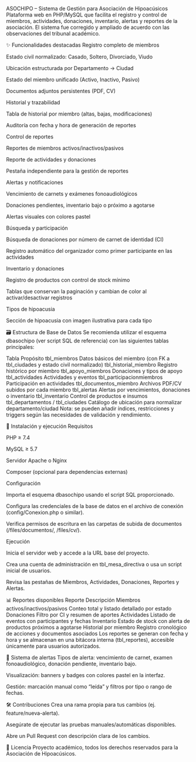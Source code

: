 ASOCHIPO – Sistema de Gestión para Asociación de Hipoacúsicos
Plataforma web en PHP/MySQL que facilita el registro y control de miembros, actividades, donaciones, inventario, alertas y reportes de la asociación. El sistema fue corregido y ampliado de acuerdo con las observaciones del tribunal académico.

✨ Funcionalidades destacadas
Registro completo de miembros

Estado civil normalizado: Casado, Soltero, Divorciado, Viudo

Ubicación estructurada por Departamento → Ciudad

Estado del miembro unificado (Activo, Inactivo, Pasivo)

Documentos adjuntos persistentes (PDF, CV)

Historial y trazabilidad

Tabla de historial por miembro (altas, bajas, modificaciones)

Auditoría con fecha y hora de generación de reportes

Control de reportes

Reportes de miembros activos/inactivos/pasivos

Reporte de actividades y donaciones

Pestaña independiente para la gestión de reportes

Alertas y notificaciones

Vencimiento de carnets y exámenes fonoaudiológicos

Donaciones pendientes, inventario bajo o próximo a agotarse

Alertas visuales con colores pastel

Búsqueda y participación

Búsqueda de donaciones por número de carnet de identidad (CI)

Registro automático del organizador como primer participante en las actividades

Inventario y donaciones

Registro de productos con control de stock mínimo

Tablas que conservan la paginación y cambian de color al activar/desactivar registros

Tipos de hipoacusia

Sección de hipoacusia con imagen ilustrativa para cada tipo

🗃️ Estructura de Base de Datos
Se recomienda utilizar el esquema dbasochipo (ver script SQL de referencia) con las siguientes tablas principales:

Tabla	Propósito
tbl_miembros	Datos básicos del miembro (con FK a tbl_ciudades y estado civil normalizado)
tbl_historial_miembro	Registro histórico por miembro
tbl_apoyo_miembros	Donaciones y tipos de apoyo
tbl_actividades	Actividades y eventos
tbl_participacionmiembros	Participación en actividades
tbl_documentos_miembro	Archivos PDF/CV subidos por cada miembro
tbl_alertas	Alertas por vencimientos, donaciones o inventario
tbl_inventario	Control de productos e insumos
tbl_departamentos / tbl_ciudades	Catálogo de ubicación para normalizar departamento/ciudad
Nota: se pueden añadir índices, restricciones y triggers según las necesidades de validación y rendimiento.

🚀 Instalación y ejecución
Requisitos

PHP ≥ 7.4

MySQL ≥ 5.7

Servidor Apache o Nginx

Composer (opcional para dependencias externas)

Configuración

Importa el esquema dbasochipo usando el script SQL proporcionado.

Configura las credenciales de la base de datos en el archivo de conexión (config/Conexion.php o similar).

Verifica permisos de escritura en las carpetas de subida de documentos (/files/documentos/, /files/cv/).

Ejecución

Inicia el servidor web y accede a la URL base del proyecto.

Crea una cuenta de administración en tbl_mesa_directiva o usa un script inicial de usuarios.

Revisa las pestañas de Miembros, Actividades, Donaciones, Reportes y Alertas.

📊 Reportes disponibles
Reporte	Descripción
Miembros activos/inactivos/pasivos	Conteo total y listado detallado por estado
Donaciones	Filtro por CI y resumen de aportes
Actividades	Listado de eventos con participantes y fechas
Inventario	Estado de stock con alerta de productos próximos a agotarse
Historial por miembro	Registro cronológico de acciones y documentos asociados
Los reportes se generan con fecha y hora y se almacenan en una bitácora interna (tbl_reportes), accesible únicamente para usuarios autorizados.

🔔 Sistema de alertas
Tipos de alerta: vencimiento de carnet, examen fonoaudiológico, donación pendiente, inventario bajo.

Visualización: banners y badges con colores pastel en la interfaz.

Gestión: marcación manual como “leída” y filtros por tipo o rango de fechas.

🛠️ Contribuciones
Crea una rama propia para tus cambios (ej. feature/nueva-alerta).

Asegúrate de ejecutar las pruebas manuales/automáticas disponibles.

Abre un Pull Request con descripción clara de los cambios.

📄 Licencia
Proyecto académico, todos los derechos reservados para la Asociación de Hipoacúsicos.
 
 

